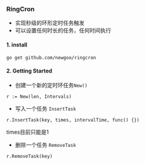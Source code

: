 ### RingCron

- 实现秒级的环形定时任务触发
- 可以设置任何时长的任务，任何时间执行 

#### 1. install 
```swagger codegen
go get github.com/newgoo/ringcron
```

#### 2. Getting Started
* 创建一个新的定时环任务`New()`
```swagger codegen
r := New(len, Intervals)
```
* 写入一个任务 `InsertTask`
```
r.InsertTask(key, times, intervalTime, func() {})
```
times目前只能是1
* 删除一个任务 `RemoveTask`
```
r.RemoveTask(key)
```

